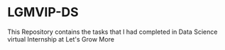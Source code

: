 # LGMVIP-DS
This Repository contains the tasks that I had completed in Data Science virtual Internship at Let's Grow More 
